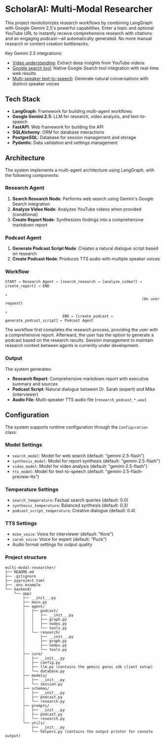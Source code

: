 # ScholarAI: Multi-Modal Researcher

This project revolutionizes research workflows by combining LangGraph with Google Gemini 2.5's powerful capabilities. Enter a topic and optional YouTube URL to instantly receive comprehensive research with citations and an engaging podcast—all automatically generated. No more manual research or content creation bottlenecks.

Key Gemini 2.5 integrations:
- [Video understanding](https://developers.googleblog.com/en/gemini-2-5-video-understanding/): Extract deep insights from YouTube videos
- [Google search tool](https://developers.googleblog.com/en/gemini-2-5-thinking-model-updates/): Native Google Search tool integration with real-time web results
- [Multi-speaker text-to-speech](https://ai.google.dev/gemini-api/docs/speech-generation): Generate natural conversations with distinct speaker voices

## Tech Stack
- **LangGraph**: Framework for building multi-agent workflows
- **Google Gemini 2.5**: LLM for research, video analysis, and text-to-speech
- **FastAPI**: Web framework for building the API
- **SQLAlchemy**: ORM for database interactions
- **PostgreSQL**: Database for session management and storage
- **Pydantic**: Data validation and settings management

## Architecture

The system implements a multi-agent architecture using LangGraph, with the following components:

### Research Agent
1. **Search Research Node**: Performs web search using Gemini's Google Search integration
2. **Analyze Video Node**: Analyzes YouTube videos when provided (conditional)
3. **Create Report Node**: Synthesizes findings into a comprehensive markdown report

### Podcast Agent
1. **Generate Podcast Script Node**: Creates a natural dialogue script based on research
2. **Create Podcast Node**: Produces TTS audio with multiple speaker voices

### Workflow

```
START → Research Agent → [search_research → [analyze_video?] → create_report] → END
                                                                      ↓
                                                              (On user request)
                                                                      ↓
                          END ← [create_podcast ← generate_podcast_script] ← Podcast Agent
```

The workflow first completes the research process, providing the user with a comprehensive report. Afterward, the user has the option to generate a podcast based on the research results. Session management to maintain research context between agents is currently under development.

### Output

The system generates:

- **Research Report**: Comprehensive markdown report with executive summary and sources
- **Podcast Script**: Natural dialogue between Dr. Sarah (expert) and Mike (interviewer)  
- **Audio File**: Multi-speaker TTS audio file (`research_podcast_*.wav`)

## Configuration

The system supports runtime configuration through the `Configuration` class:

### Model Settings
- `search_model`: Model for web search (default: "gemini-2.5-flash")
- `synthesis_model`: Model for report synthesis (default: "gemini-2.5-flash")
- `video_model`: Model for video analysis (default: "gemini-2.5-flash")
- `tts_model`: Model for text-to-speech (default: "gemini-2.5-flash-preview-tts")

### Temperature Settings
- `search_temperature`: Factual search queries (default: 0.0)
- `synthesis_temperature`: Balanced synthesis (default: 0.3)
- `podcast_script_temperature`: Creative dialogue (default: 0.4)

### TTS Settings
- `mike_voice`: Voice for interviewer (default: "Kore")
- `sarah_voice`: Voice for expert (default: "Puck")
- Audio format settings for output quality

### Project structure
```
multi-modal-researcher/
├── README.md
├── .gitignore
├── pyproject.toml
├── .env.example
└── backend/
    └── app/
        ├── __init__.py
        ├── main.py
        ├── agent/
        │   ├── podcast/
        │   │   ├── __init__.py
        │   │   ├── graph.py
        │   │   ├── nodes.py
        │   │   └── tools.py
        │   └── research/
        │       ├── __init__.py
        │       ├── graph.py
        │       ├── nodes.py
        │       └── tools.py
        ├── core/
        │   ├── __init__.py
        │   ├── config.py
        │   ├── llm.py (contains the gemini genai sdk client setup)
        │   └── database.py
        ├── models/
        │   ├── __init__.py
        │   └── session.py
        ├── schemas/
        │   ├── __init__.py
        │   ├── podcast.py
        │   └── research.py
        ├── prompts/
        │   ├── __init__.py
        │   ├── podcast.py
        │   └── research.py
        └── utils/
            ├── __init__.py
            └── helpers.py (contains the output printer for console output)
```
